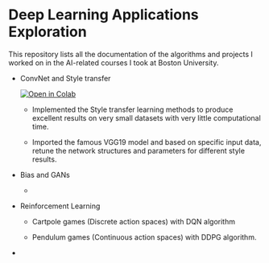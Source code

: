 # Deep Learning Applications Exploration

This repository lists all the documentation of the algorithms and projects I worked on in the AI-related courses I took at Boston University.

* ConvNet and Style transfer

  [![Open in Colab](https://colab.research.google.com/assets/colab-badge.svg)](https://)

  *   Implemented the Style transfer learning methods to produce excellent results on very small datasets with very little computational time.

  *   Imported the famous VGG19 model and based on specific input data, retune the network structures and parameters for different style results.

* Bias and GANs

  *

* Reinforcement Learning

  *   Cartpole games (Discrete action spaces) with DQN algorithm

  *   Pendulum games (Continuous action spaces) with DDPG algorithm.

*
